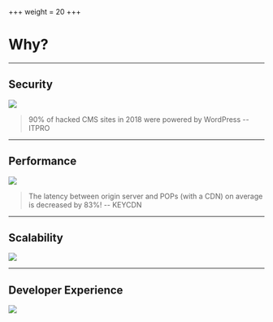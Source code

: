 +++
weight = 20
+++
# Why?

---
## Security
![](https://media.giphy.com/media/hHj4B89rbpZlK/giphy.gif)
> 90% of hacked CMS sites in 2018 were powered by WordPress -- ITPRO

---
## Performance
![](https://i.gifer.com/2lYJ.gif)
> The latency between origin server and POPs (with a CDN) on average is decreased by 83%! -- KEYCDN

---
## Scalability
![](https://i.gifer.com/6Q9g.gif)

---
## Developer Experience
![](https://media.giphy.com/media/l0ExbYEjkY3NDkm52/giphy.gif)

